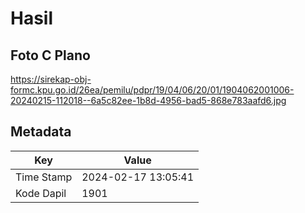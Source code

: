 # Hasil

## Foto C Plano

https://sirekap-obj-formc.kpu.go.id/26ea/pemilu/pdpr/19/04/06/20/01/1904062001006-20240215-112018--6a5c82ee-1b8d-4956-bad5-868e783aafd6.jpg


## Metadata

| Key        | Value               |
| ---------- | ------------------- |
| Time Stamp | 2024-02-17 13:05:41 |
| Kode Dapil | 1901                |



